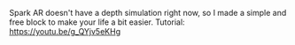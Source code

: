 Spark AR doesn't have a depth simulation right now, so I made a simple and free block to make your life a bit easier. 
Tutorial: https://youtu.be/g_QYjv5eKHg
